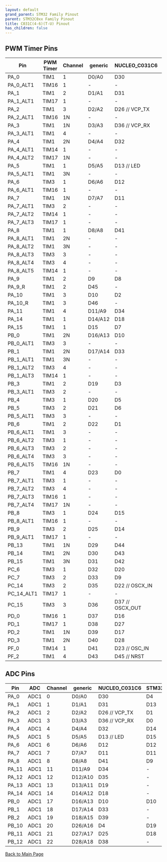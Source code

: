 ```yaml
---
layout: default
grand_parent: STM32 Family Pinout
parent: STM32C0xx Family Pinout
title: C031C(4-6)(T-U) Pinout
has_children: false
---
```


## PWM Timer Pins

| Pin | PWM Timer | Channel | generic | NUCLEO_C031C6 | STM32C0316_DK |
| --- | --- | --- | --- | --- | --- |
| PA_0 | TIM1 | 1 | D0/A0 | D30 | D4 |
| PA_0_ALT1 | TIM16 | 1 | - | - | - |
| PA_1 | TIM1 | 2 | D1/A1 | D31 | D13 |
| PA_1_ALT1 | TIM17 | 1 | - | - | - |
| PA_2 | TIM1 | 3 | D2/A2 | D26 // VCP_TX | D1 |
| PA_2_ALT1 | TIM16 | 1N | - | - | - |
| PA_3 | TIM1 | 1N | D3/A3 | D36 // VCP_RX | D0 |
| PA_3_ALT1 | TIM1 | 4 | - | - | - |
| PA_4 | TIM1 | 2N | D4/A4 | D32 | D14 |
| PA_4_ALT1 | TIM14 | 1 | - | - | - |
| PA_4_ALT2 | TIM17 | 1N | - | - | - |
| PA_5 | TIM1 | 1 | D5/A5 | D13 // LED | D15 |
| PA_5_ALT1 | TIM1 | 3N | - | - | - |
| PA_6 | TIM3 | 1 | D6/A6 | D12 | D12 |
| PA_6_ALT1 | TIM16 | 1 | - | - | - |
| PA_7 | TIM1 | 1N | D7/A7 | D11 | D11 |
| PA_7_ALT1 | TIM3 | 2 | - | - | - |
| PA_7_ALT2 | TIM14 | 1 | - | - | - |
| PA_7_ALT3 | TIM17 | 1 | - | - | - |
| PA_8 | TIM1 | 1 | D8/A8 | D41 | D9 |
| PA_8_ALT1 | TIM1 | 2N | - | - | - |
| PA_8_ALT2 | TIM1 | 3N | - | - | - |
| PA_8_ALT3 | TIM3 | 3 | - | - | - |
| PA_8_ALT4 | TIM3 | 4 | - | - | - |
| PA_8_ALT5 | TIM14 | 1 | - | - | - |
| PA_9 | TIM1 | 2 | D9 | D8 | D17 |
| PA_9_R | TIM1 | 2 | D45 | - | - |
| PA_10 | TIM1 | 3 | D10 | D2 | D16 |
| PA_10_R | TIM1 | 3 | D46 | - | - |
| PA_11 | TIM1 | 4 | D11/A9 | D34 | - |
| PA_14 | TIM1 | 1 | D14/A12 | D18 | - |
| PA_15 | TIM1 | 1 | D15 | D7 | - |
| PB_0 | TIM1 | 2N | D16/A13 | D10 | D10 |
| PB_0_ALT1 | TIM3 | 3 | - | - | - |
| PB_1 | TIM1 | 2N | D17/A14 | D33 | - |
| PB_1_ALT1 | TIM1 | 3N | - | - | - |
| PB_1_ALT2 | TIM3 | 4 | - | - | - |
| PB_1_ALT3 | TIM14 | 1 | - | - | - |
| PB_3 | TIM1 | 2 | D19 | D3 | - |
| PB_3_ALT1 | TIM3 | 2 | - | - | - |
| PB_4 | TIM3 | 1 | D20 | D5 | - |
| PB_5 | TIM3 | 2 | D21 | D6 | - |
| PB_5_ALT1 | TIM3 | 3 | - | - | - |
| PB_6 | TIM1 | 2 | D22 | D1 | D20 |
| PB_6_ALT1 | TIM1 | 3 | - | - | - |
| PB_6_ALT2 | TIM3 | 1 | - | - | - |
| PB_6_ALT3 | TIM3 | 2 | - | - | - |
| PB_6_ALT4 | TIM3 | 3 | - | - | - |
| PB_6_ALT5 | TIM16 | 1N | - | - | - |
| PB_7 | TIM1 | 4 | D23 | D0 | D21 |
| PB_7_ALT1 | TIM3 | 1 | - | - | - |
| PB_7_ALT2 | TIM3 | 4 | - | - | - |
| PB_7_ALT3 | TIM16 | 1 | - | - | - |
| PB_7_ALT4 | TIM17 | 1N | - | - | - |
| PB_8 | TIM3 | 1 | D24 | D15 | - |
| PB_8_ALT1 | TIM16 | 1 | - | - | - |
| PB_9 | TIM3 | 2 | D25 | D14 | - |
| PB_9_ALT1 | TIM17 | 1 | - | - | - |
| PB_13 | TIM1 | 1N | D29 | D44 | - |
| PB_14 | TIM1 | 2N | D30 | D43 | - |
| PB_15 | TIM1 | 3N | D31 | D42 | - |
| PC_6 | TIM3 | 1 | D32 | D20 | D2 |
| PC_7 | TIM3 | 2 | D33 | D9 | D3 |
| PC_14 | TIM3 | 2 | D35 | D22 // OSCX_IN | - |
| PC_14_ALT1 | TIM17 | 1 | - | - | - |
| PC_15 | TIM3 | 3 | D36 | D37 // OSCX_OUT | - |
| PD_0 | TIM16 | 1 | D37 | D16 | D5 |
| PD_1 | TIM17 | 1 | D38 | D27 | D6 |
| PD_2 | TIM1 | 1N | D39 | D17 | D7 |
| PD_3 | TIM1 | 2N | D40 | D28 | D8 |
| PF_0 | TIM14 | 1 | D41 | D23 // OSC_IN | - |
| PF_2 | TIM1 | 4 | D43 | D45 // NRST | - |


## ADC Pins

| Pin | ADC | Channel | generic | NUCLEO_C031C6 | STM32C0316_DK |
| --- | --- | --- | --- | --- | --- |
| PA_0 | ADC1 | 0 | D0/A0 | D30 | D4 |
| PA_1 | ADC1 | 1 | D1/A1 | D31 | D13 |
| PA_2 | ADC1 | 2 | D2/A2 | D26 // VCP_TX | D1 |
| PA_3 | ADC1 | 3 | D3/A3 | D36 // VCP_RX | D0 |
| PA_4 | ADC1 | 4 | D4/A4 | D32 | D14 |
| PA_5 | ADC1 | 5 | D5/A5 | D13 // LED | D15 |
| PA_6 | ADC1 | 6 | D6/A6 | D12 | D12 |
| PA_7 | ADC1 | 7 | D7/A7 | D11 | D11 |
| PA_8 | ADC1 | 8 | D8/A8 | D41 | D9 |
| PA_11 | ADC1 | 11 | D11/A9 | D34 | - |
| PA_12 | ADC1 | 12 | D12/A10 | D35 | - |
| PA_13 | ADC1 | 13 | D13/A11 | D19 | - |
| PA_14 | ADC1 | 14 | D14/A12 | D18 | - |
| PB_0 | ADC1 | 17 | D16/A13 | D10 | D10 |
| PB_1 | ADC1 | 18 | D17/A14 | D33 | - |
| PB_2 | ADC1 | 19 | D18/A15 | D39 | - |
| PB_10 | ADC1 | 20 | D26/A16 | D4 | D19 |
| PB_11 | ADC1 | 21 | D27/A17 | D25 | D18 |
| PB_12 | ADC1 | 22 | D28/A18 | D38 | - |


[Back to Main Page](../../index)